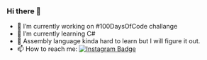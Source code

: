 ### Hi there 👋

- 🔭 I’m currently working on #100DaysOfCode challange
- 🌱 I’m currently learning C#
- 🌱 Assembly language kinda hard to learn but I will figure it out.
- 📫 How to reach me: [![Instagram Badge](https://img.shields.io/badge/-Instagram-C13584?style=flat-quare&labelColor=C15584&logo=instagram&logoColor=white&link=link)](https://instagram.com/prensesmtn?igshid=YmMyMTA2M2Y=)

